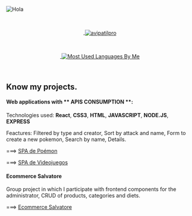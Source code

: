 
![Hola](https://user-images.githubusercontent.com/70674906/135950492-394ab8ae-3ff1-4cc5-b242-197a4fa9ef78.gif)



<br><a href="https://avipatilweb.me/"><p align="center">&nbsp;<img align="center" href="https://github.com/Jose-Angel-Rey" src="https://github-readme-stats.vercel.app/api?username=Davoyandun&theme=chartreuse-dark&show_icons=true" alt="avipatilpro"/></p></a>


<br><a href="https://avipatilweb.me/"><p align="center">&nbsp;<img align="center" src="https://github-readme-stats.vercel.app/api/top-langs/?username=Davoyandun&theme=chartreuse-dark&layout=compact&langs_count=10&hide_border=true&show_icons=true" alt="Most Used Languages By Me"/></p></a><br> 





## Know my projects.
#### Web applications with ** APIS CONSUMPTION **:

Technologies used:
**React**, **CSS3**, **HTML**, **JAVASCRIPT**, **NODE.JS**, **EXPRESS**

Feactures: Filtered by type and creator, Sort by attack and name, Form to create  a new pokemon, Search by name, Details.

===>     [SPA de Poémon](http://https://github.com/Davoyandun/App-React-PokeAPI "SPA de Poémon")

===> [SPA de Videojuegos](http://https://github.com/Davoyandun/Proyecto-API-Videojuegos "SPA de Videojuegos")


#### Ecommerce Salvatore
Group project in which I participate with frontend components for the administrator, CRUD of products, categories and diets.

===> [Ecommerce Salvatore](http://https://github.com/fsesin/ecommerce-dietetica "Ecommerce Salvatore")
